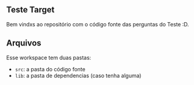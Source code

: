 ## Teste Target
Bem vindxs ao repositório com o código fonte das perguntas do Teste :D.

## Arquivos

Esse workspace tem duas pastas:

- `src`: a pasta do código fonte
- `lib`: a pasta de dependencias (caso tenha alguma)
